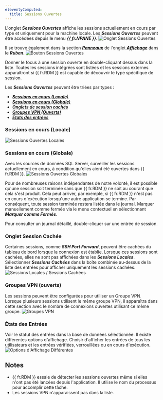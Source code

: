 ```yaml
---
eleventyComputed:
  title: Sessions Ouvertes
---
```

L'onglet ***Sessions Ouvertes*** affiche les sessions actuellement en cours par type et uniquement pour la machine locale. Les ***Sessions Ouvertes*** peuvent être accédées depuis le menu ***{{ fr.NPANE }}***.
![Onglet Sessions Ouvertes](https://cdnweb.devolutions.net/docs/docs_en_rdm_windows_RDMWin2057.png)

Il se trouve également dans la section [***Panneaux***](/rdm/windows/commands/view/panels/) de l'onglet [***Affichage***](/rdm/windows/commands/view/view/) dans le ***Ruban***.
![Bouton Sessions Ouvertes](https://cdnweb.devolutions.net/docs/docs_en_rdm_windows_RDMWin2052.png)

Donner le focus à une session ouverte en double-cliquant dessus dans la liste. Toutes les sessions intégrées sont listées et les sessions externes apparaîtront si {{ fr.RDM }} est capable de découvrir le type spécifique de session.

Les ***Sessions Ouvertes*** peuvent être triées par types :

* [***Sessions en cours (Locale)***](#running-sessions-local)
* [***Sessions en cours (Globale)***](#running-sessions-global)
* [***Onglets de session cachés***](#hidden-session-tab)
* [***Groupes VPN (Ouverts)***](#vpn-groups-opened)
* [***États des entrées***](#entry-states)

### Sessions en cours (Locale)

![Sessions Ouvertes Locales](https://cdnweb.devolutions.net/docs/docs_en_rdm_windows_clip11209.png)

### Sessions en cours (Globale)

Avec les sources de données SQL Server, surveiller les sessions actuellement en cours, à condition qu'elles aient été ouvertes dans {{ fr.RDM }}.
![Sessions Ouvertes Globales](https://cdnweb.devolutions.net/docs/docs_en_rdm_windows_clip11210.png)

Pour de nombreuses raisons indépendantes de notre volonté, il est possible qu'une session soit terminée sans que {{ fr.RDM }} ne soit au courant que cela s'est produit. Cela peut arriver, par exemple, si {{ fr.RDM }} n'est pas en cours d'exécution lorsqu'une autre application se termine. Par conséquent, toute session terminée restera listée dans le journal. Marquer manuellement comme fermée via le menu contextuel en sélectionnant ***Marquer comme Fermée***.

Pour consulter un journal détaillé, double-cliquer sur une entrée de session.

### Onglet Session Cachée

Certaines sessions, comme ***SSH Port Forward***, peuvent être cachées du tableau de bord lorsque la connexion est établie. Lorsque ces sessions sont cachées, elles ne sont pas affichées dans les ***Sessions Locales***. Sélectionner ***Sessions Cachées*** dans la boîte combinée au-dessus de la liste des entrées pour afficher uniquement les sessions cachées.
![Sessions Locales / Sessions Cachées](https://cdnweb.devolutions.net/docs/docs_en_rdm_windows_clip11211.png)

### Groupes VPN (ouverts)

Les sessions peuvent être configurées pour utiliser un Groupe VPN. Lorsque plusieurs sessions utilisent le même groupe VPN, il apparaîtra dans cette section avec le nombre de connexions ouvertes utilisant ce même groupe.
![Groupes VPN](https://cdnweb.devolutions.net/docs/docs_en_rdm_windows_clip11212.png)

### États des Entrées

Voir le statut des entrées dans la base de données sélectionnée. Il existe différentes options d'affichage. Choisir d'afficher les entrées de tous les utilisateurs et les entrées vérifiées, verrouillées ou en cours d'exécution.
![Options d'Affichage Différentes](https://cdnweb.devolutions.net/docs/docs_en_rdm_windows_RDMWin2206.png)

## Notes

* {{ fr.RDM }} essaie de détecter les sessions ouvertes même si elles n'ont pas été lancées depuis l'application. Il utilise le nom du processus pour accomplir cette tâche.
* Les sessions VPN n'apparaissent pas dans la liste.
